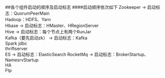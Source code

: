 ##各个组件启动的顺序及启动标志
####启动顺序依次如下
    Zookeeper -> 启动标志：QuorumPeerMain  
    Hadoop：HDFS、Yarn  
    Hbase -> 启动标志：HMaster、HRegionServer  
    Hive -> 启动标志：每个节点上有两个RunJar  
    Kafka（要先启动zk） -> 启动标志：Kafka  
    Spark jdbc  
    thriftserver  
    ES -> 启动标志：ElasticSearch
    RocketMq -> 启动标志：BrokerStartup、NamesrvStartup  
    HA  
    Ftp  

